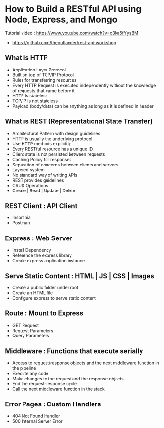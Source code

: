 # How to Build a RESTful API using Node, Express, and Mongo

Tutorial video : https://www.youtube.com/watch?v=o3ka5fYysBM

- https://github.com/theoutlander/rest-api-workshop

## What is HTTP
- Application Layer Protocol
- Built on top of TCP/IP Protocol
- Rules for transferring resources
- Every HTTP Request is executed independently without the knowledge of requests that came before it
- HTTP is stateless
- TCP/IP is not stateless
- Payload (body/data) can be anything as long as it is defined in header

## What is REST (Representational State Transfer)
- Architectural Pattern with design guidelines
- HTTP is usually the underlying protocol
- Use HTTP methods explicitly
- Every RESTful resource has a unique ID
- Client state is not persisted between requests
- Caching Policy for responses 
- Separation of concerns between clients and servers
- Layered system
- No standard way of writing APIs
- REST provides guidelines
- CRUD Operations 
- Create | Read | Update | Delete

## REST Client : API Client
- Insomnia
- Postman

## Express : Web Server
- Install Dependency
- Reference the express library
- Create express application instance

## Serve Static Content : HTML | JS | CSS | Images
- Create a public folder under root
- Create an HTML file
- Configure express to serve static content

## Route : Mount to Express
- GET Request
- Request Parameters
- Query Parameters

## Middleware : Functions that execute serially
- Access to request/response objects and the next middleware function in the pipeline
- Execute any code
- Make changes to the request and the response objects
- End the request-response cycle
- Call the next middleware function in the stack

## Error Pages : Custom Handlers
- 404 Not Found Handler
- 500 Internal Server Error